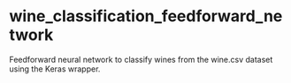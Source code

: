 # wine_classification_feedforward_network
Feedforward neural network to classify wines from the wine.csv dataset using the Keras wrapper.
